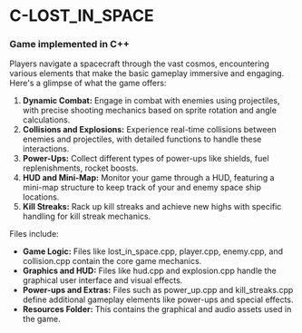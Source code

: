 # C-LOST_IN_SPACE
### Game implemented in C++

Players navigate a spacecraft through the vast cosmos, encountering various elements that make the basic gameplay immersive and engaging. Here's a glimpse of what the game offers:

1. **Dynamic Combat:** Engage in combat with enemies using projectiles, with precise shooting mechanics based on sprite rotation and angle calculations.
2. **Collisions and Explosions:** Experience real-time collisions between enemies and projectiles, with detailed functions to handle these interactions.
3. **Power-Ups:** Collect different types of power-ups like shields, fuel replenishments, rocket boosts.
4. **HUD and Mini-Map:** Monitor your game through a HUD, featuring a mini-map structure to keep track of your and enemy space ship locations.
5. **Kill Streaks:** Rack up kill streaks and achieve new highs with specific handling for kill streak mechanics.

Files include:

- **Game Logic:** Files like lost_in_space.cpp, player.cpp, enemy.cpp, and collision.cpp contain the core game mechanics.
- **Graphics and HUD:** Files like hud.cpp and explosion.cpp handle the graphical user interface and visual effects.
- **Power-ups and Extras:** Files such as power_up.cpp and kill_streaks.cpp define additional gameplay elements like power-ups and special effects.
- **Resources Folder:** This contains the graphical and audio assets used in the game.
